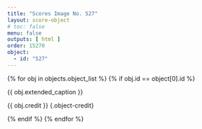 ```yaml
---
title: "Scores Image No. 527"
layout: score-object
# toc: false
menu: false
outputs: [ html ]
order: 15270
object:
  - id: "527"
---
```


{% for obj in objects.object_list %}
{% if obj.id == object[0].id %}

{{ obj.extended_caption }}

{{ obj.credit }} {.object-credit}

{% endif %}
{% endfor %}
